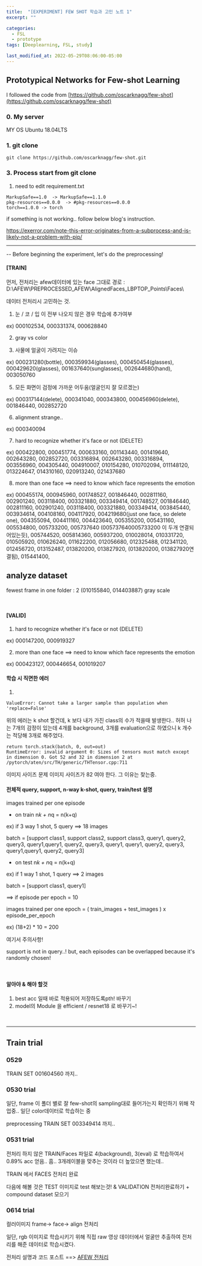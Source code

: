 ```yaml
---
title:  "[EXPERIMENT] FEW SHOT 학습과 고민 노트 1"
excerpt: ""

categories:
  - FSL
  - prototype
tags: [Deeplearning, FSL, study]

last_modified_at: 2022-05-29T08:06:00-05:00
---
```


## Prototypical Networks for Few-shot Learning
I followed the code from [https://github.com/oscarknagg/few-shot](https://github.com/oscarknagg/few-shot)


### 0. My server
MY OS
Ubuntu 18.04LTS

### 1. git clone

~~~
git clone https://github.com/oscarknagg/few-shot.git
~~~



### 3. Process start from git clone

1. need to edit requirement.txt

~~~
MarkupSafe==1.0  -> MarkupSafe==1.1.0
pkg-resources==0.0.0  -> #pkg-resources==0.0.0
torch==1.0.0 -> torch
~~~

if something is not working.. follow below blog's instruction. 

https://exerror.com/note-this-error-originates-from-a-subprocess-and-is-likely-not-a-problem-with-pip/

<hr>

-- Before beginning the experiment, let's do the preprocessing!


#### [TRAIN]

먼저, 전처리는 afew데이터에 있는 face 그대로 경로 :  D:\AFEW\PREPROCESSED_AFEW\AlignedFaces_LBPTOP_Points\Faces\

데이터 전처리시 고민하는 것.

1. 눈 / 코 / 입 이 전부 나오지 않은 경우 학습에 추가여부

ex) 000102534, 000331374, 000628840

2. gray vs color

4. 사물에 얼굴이 가려지는 이슈 

ex) 000231280(bottle), 000359934(glasses), 000450454(glasses), 000429620(glasses), 001637640(sunglasses), 002644680(hand), 003050760

5. 모든 화면이 검정에 가까운 어두움(얼굴인지 잘 모르겠는)

ex) 000317144(delete), 000341040, 000343800, 000456960(delete), 001846440, 002852720

6. alignment strange..

ex) 000340094

7. hard to recognize whether it's face or not (DELETE)

ex) 000422800, 000451774, 000633160, 001143440, 001419640, 002643280, 002852720, 003316894, 002643280, 003316894, 003556960, 004305440, 004910007, 010154280, 010702094, 011148120, 013224647, 014310160, 020913240, 021437680

8. more than one face ==> need to know which face represents the emotion

ex) 000455174, 000945960, 001748527, 001846440, 002811160, 002901240, 003118400, 003321880, 003349414, 001748527, 001846440, 002811160, 002901240, 003118400, 003321880, 003349414, 003845440, 003934614, 004108160, 004117920, 004219680(just one face, so delete one), 004355094, 004411160, 004423640, 005355200, 005431160, 005534800, 005733200, 005737640 (005737640005733200 이 두개 연결되어있는듯), 005744520, 005814360, 005937200, 010028014, 010331720, 010505920, 010626240, 011622200, 012056680, 012325488, 012341120, 012456720, 013152487, 013820200, 013827920, (013820200, 013827920연결됨), 015441400,


## analyze dataset

fewest frame in one folder : 2 (010155840, 014403887)
gray scale

<br>

#### [VALID]


1. hard to recognize whether it's face or not (DELETE)

ex) 000147200, 000919327

2. more than one face ==> need to know which face represents the emotion

ex) 000423127, 000446654, 001019207


#### 학습 시 직면한 에러

1. 
~~~
ValueError: Cannot take a larger sample than population when 'replace=False'
~~~
위의 에러는 k shot 할건데, k 보다 내가 가진 class의 수가 적을때 발생한다.. 허허 나는 7개의 감정이 있는데 4개를 background, 3개를 evaluation으로 하였으니 k 개수는 적당해 3개로 해주었다.



~~~
return torch.stack(batch, 0, out=out)
RuntimeError: invalid argument 0: Sizes of tensors must match except in dimension 0. Got 52 and 32 in dimension 2 at /pytorch/aten/src/TH/generic/THTensor.cpp:711
~~~
이미지 사이즈 문제 이미지 사이즈가 82 여야 한다. 그 이유는 찾는중.

#### 전체적 query, support, n-way k-shot, query, train/test 설명 

images trained per one episode 

- on train
n*k + n*q = n(k+q)

ex) if 3 way 1 shot, 5 query ==> 18 images

batch = [support class1, support class2, support class3, query1, query2, query3, query1,query1, query2, query3, query1, query1, query2, query3, query1,query1, query2, query3]

- on test
n*k + n*q = n(k+q)

ex) if 1 way 1 shot, 1 query ==> 2 images

batch = [support class1, query1]


==> if episode per epoch = 10

images trained per one epoch = ( train_images + test_images ) x episode_per_epoch

ex) (18+2) * 10 = 200

여기서 주의사항!

support is not in query..! but, each episodes can be overlapped because it's randomly chosen!

<br>

#### 알아야 & 해야 할것

1. best acc 일때 바로 적용되어 저장하도록pth! 바꾸기
2. model의 Module 을 efficient / resnet18 로 바꾸기~!

<br>
<hr>

## Train trial

### 0529
TRAIN SET 001604560 까지..



### 0530 trial

일단, frame 이 폴더 별로 잘 few-shot의 sampling대로 들어가는지 확인하기 위해 작업중.. 일단 color데이터로 학습하는 중

preprocessing TRAIN SET 003349414 까지..




### 0531 trial

전처리 하지 않은 TRAIN/Faces 파일로 4(background), 3(eval) 로 학습하여서 0.89% acc 얻음.. 흠.. 3개레이블을 맞추는 것이라 더 높았으면 했는데..

TRAIN 에서 FACES 전처리 완료

다음에 해볼 것은 TEST 이미지로 test 해보는것! & VALIDATION 전처리완료하기 + compound dataset 모으기


### 0614 trial
컬러이미지 frame-> face-> align 전처리

일단, rgb 이미지로 학습시키기 위해 직접 raw 영상 데이터에서 얼굴만 추출하여 전처리를 해준 데이터로 학습시켰다.

전처리 설명과 코드 포스트 ==> [AFEW 전처리](https://chaelin0722.github.io/fer/afew/AFEW_%EC%A0%84%EC%B2%98%EB%A6%AC/)
